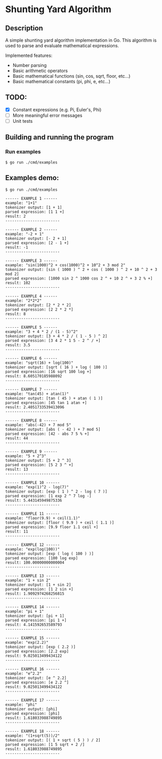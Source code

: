 # Shunting Yard Algorithm

## Description

A simple shunting yard algorithm implementation in Go. This algorithm is used to parse and evaluate mathematical expressions.

Implemented features:
- Number parsing
- Basic arithmetic operators
- Basic mathematical functions (sin, cos, sqrt, floor, etc...)
- Basic mathematical constants (pi, phi, e, etc...)

## TODO:
- [x] Constant expressions (e.g. Pi, Euler's, Phi)
- [ ] More meaningful error messages
- [ ] Unit tests

## Building and running the program

### Run examples
```shell
$ go run ./cmd/examples
```

## Examples demo: 

```shell
$ go run ./cmd/examples

------ EXAMPLE 1 ------
example: "1+1"
tokenizer output: [1 + 1]
parsed expression: [1 1 +]
result: 2
------------------------

------ EXAMPLE 2 ------
example: "-2 + 1"
tokenizer output: [- 2 + 1]
parsed expression: [2 - 1 +]
result: -1
------------------------

------ EXAMPLE 3 ------
example: "sin(1000)^2 + cos(1000)^2 + 10^2 + 3 mod 2"
tokenizer output: [sin ( 1000 ) ^ 2 + cos ( 1000 ) ^ 2 + 10 ^ 2 + 3 mod 2]
parsed expression: [1000 sin 2 ^ 1000 cos 2 ^ + 10 2 ^ + 3 2 % +]
result: 102
------------------------

------ EXAMPLE 4 ------
example: "2*2*2"
tokenizer output: [2 * 2 * 2]
parsed expression: [2 2 * 2 *]
result: 8
------------------------

------ EXAMPLE 5 ------
example: "3 + 4 * 2 / (1 - 5)^2"
tokenizer output: [3 + 4 * 2 / ( 1 - 5 ) ^ 2]
parsed expression: [3 4 2 * 1 5 - 2 ^ / +]
result: 3.5
------------------------

------ EXAMPLE 6 ------
example: "sqrt(16) + log(100)"
tokenizer output: [sqrt ( 16 ) + log ( 100 )]
parsed expression: [16 sqrt 100 log +]
result: 8.605170185988092
------------------------

------ EXAMPLE 7 ------
example: "tan(45) + atan(1)"
tokenizer output: [tan ( 45 ) + atan ( 1 )]
parsed expression: [45 tan 1 atan +]
result: 2.4051733539413096
------------------------

------ EXAMPLE 8 ------
example: "abs(-42) + 7 mod 5"
tokenizer output: [abs ( - 42 ) + 7 mod 5]
parsed expression: [42 - abs 7 5 % +]
result: 44
------------------------

------ EXAMPLE 9 ------
example: "5 + 2^3"
tokenizer output: [5 + 2 ^ 3]
parsed expression: [5 2 3 ^ +]
result: 13
------------------------

------ EXAMPLE 10 ------
example: "exp(1)^2 - log(7)"
tokenizer output: [exp ( 1 ) ^ 2 - log ( 7 )]
parsed expression: [1 exp 2 ^ 7 log -]
result: 5.443145949875336
------------------------

------ EXAMPLE 11 ------
example: "floor(9.9) + ceil(1.1)"
tokenizer output: [floor ( 9.9 ) + ceil ( 1.1 )]
parsed expression: [9.9 floor 1.1 ceil +]
result: 11
------------------------

------ EXAMPLE 12 ------
example: "exp(log(100))"
tokenizer output: [exp ( log ( 100 ) )]
parsed expression: [100 log exp]
result: 100.00000000000004
------------------------

------ EXAMPLE 13 ------
example: "1 + sin 2"
tokenizer output: [1 + sin 2]
parsed expression: [1 2 sin +]
result: 1.9092974268256815
------------------------

------ EXAMPLE 14 ------
example: "pi + 1"
tokenizer output: [pi + 1]
parsed expression: [pi 1 +]
result: 4.141592653589793
------------------------

------ EXAMPLE 15 ------
example: "exp(2.2)"
tokenizer output: [exp ( 2.2 )]
parsed expression: [2.2 exp]
result: 9.025013499434122
------------------------

------ EXAMPLE 16 ------
example: "e^2.2"
tokenizer output: [e ^ 2.2]
parsed expression: [e 2.2 ^]
result: 9.025013499434122
------------------------

------ EXAMPLE 17 ------
example: "phi"
tokenizer output: [phi]
parsed expression: [phi]
result: 1.618033988749895
------------------------

------ EXAMPLE 18 ------
example: "(1+sqrt(5))/2"
tokenizer output: [( 1 + sqrt ( 5 ) ) / 2]
parsed expression: [1 5 sqrt + 2 /]
result: 1.618033988749895
------------------------
```